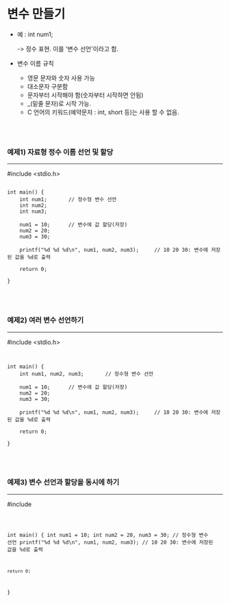 # 변수 만들기

* 예 : int num1;	

  -> 정수 표현. 이를 '변수 선언'이라고 함.
  
* 변수 이름 규칙
  * 영문 문자와 숫자 사용 가능
  * 대소문자 구분함
  * 문자부터 시작해야 함(숫자부터 시작하면 안됨)
  * _(밑줄 문자)로 시작 가능.
  * C 언어의 키워드(예약문자 : int, short 등)는 사용 할 수 없음.

<br /><br />
### 예제1) 자료형 정수 이름 선언 및 할당


<hr/>

#include <stdio.h>
<pre><code>
int main() {
	int num1;		// 정수형 변수 선언
	int num2;
	int num3;

	num1 = 10;		// 변수에 값 할당(저장)
	num2 = 20;
	num3 = 30;

	printf("%d %d %d\n", num1, num2, num3);		// 10 20 30: 변수에 저장된 값을 %d로 출력

	return 0;
	
}
</pre></code>


<br /><br />
### 예제2) 여러 변수 선언하기

<hr/>

#include <stdio.h>
<pre><code>

int main() {
	int num1, num2, num3;		// 정수형 변수 선언

	num1 = 10;		// 변수에 값 할당(저장)
	num2 = 20;
	num3 = 30;

	printf("%d %d %d\n", num1, num2, num3);		// 10 20 30: 변수에 저장된 값을 %d로 출력

	return 0;

}
</pre></code>


<br /><br />
### 예제3) 변수 선언과 할당을 동시에 하기

<hr/>
#include <stdio.h>
<pre><code>


int main() {
	int num1 = 10;
	int num2 = 20, num3 = 30;		// 정수형 변수 선언
		printf("%d %d %d\n", num1, num2, num3);		// 10 20 30: 변수에 저장된 값을 %d로 출력

	return 0;

}
</pre></code>


